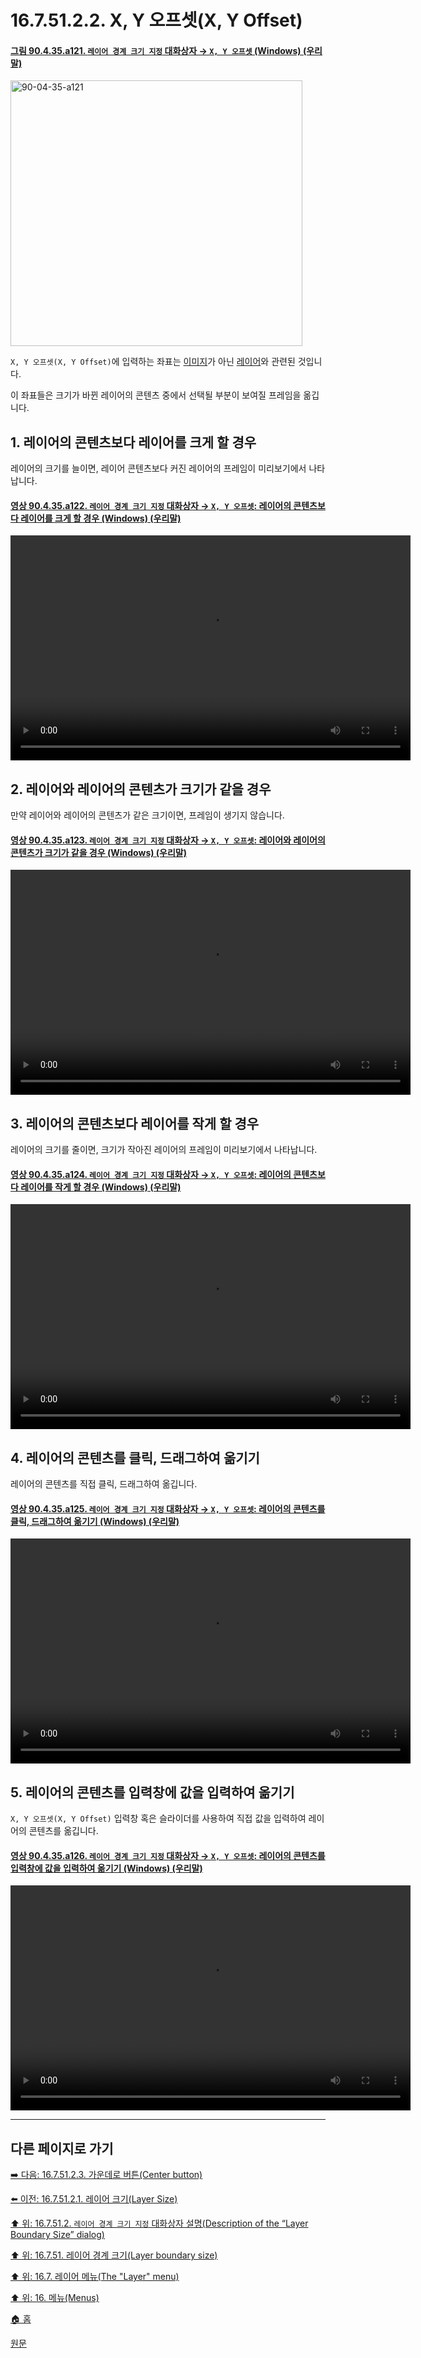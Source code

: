 # 16.7.51.2.2. X, Y 오프셋(X, Y Offset)

<a id="90-04-35-a121"></a>

#### [그림 90.4.35.a121. `레이어 경계 크기 지정` 대화상자 → `X, Y 오프셋` (Windows) (우리말)](./90-04-0035-set_layer_boundary_size.md#90-04-35-a121)
<img width="467" height="425" alt="90-04-35-a121" src="https://github.com/user-attachments/assets/9f76a592-33af-4b89-8c7d-7529da3ca9c6" />

`X, Y 오프셋(X, Y Offset)`에 입력하는 좌표는 [이미지](./19-glossaryx-image.md)가 아닌 [레이어](./19-glossaryx-layer.md)와 관련된 것입니다.

이 좌표들은 크기가 바뀐 레이어의 콘텐츠 중에서 선택될 부분이 보여질 프레임을 옮깁니다.

<a id="16-07-51-02-02-s1"></a>

## 1. 레이어의 콘텐츠보다 레이어를 크게 할 경우
레이어의 크기를 늘이면, 레이어 콘텐츠보다 커진 레이어의 프레임이 미리보기에서 나타납니다.

<a id="90-04-35-a122"></a>

#### [영상 90.4.35.a122. `레이어 경계 크기 지정` 대화상자 → `X, Y 오프셋`: 레이어의 콘텐츠보다 레이어를 크게 할 경우 (Windows) (우리말)](./90-04-0035-set_layer_boundary_size.md#90-04-35-a122)
<video controls="controls" width="640" height="360" src="https://github.com/user-attachments/assets/780cf4c4-0d8e-4be4-8d7d-c29e1f1e5cd4"></video>

<a id="16-07-51-02-02-s2"></a>

## 2. 레이어와 레이어의 콘텐츠가 크기가 같을 경우
만약 레이어와 레이어의 콘텐츠가 같은 크기이면, 프레임이 생기지 않습니다.

<a id="90-04-35-a123"></a>

#### [영상 90.4.35.a123. `레이어 경계 크기 지정` 대화상자 → `X, Y 오프셋`: 레이어와 레이어의 콘텐츠가 크기가 같을 경우 (Windows) (우리말)](./90-04-0035-set_layer_boundary_size.md#90-04-35-a123)
<video controls="controls" width="640" height="360" src="https://github.com/user-attachments/assets/22d82eee-5b6a-4b2d-9ab1-55489f89a018"></video>

<a id="16-07-51-02-02-s3"></a>

## 3. 레이어의 콘텐츠보다 레이어를 작게 할 경우
레이어의 크기를 줄이면, 크기가 작아진 레이어의 프레임이 미리보기에서 나타납니다.

<a id="90-04-35-a124"></a>

#### [영상 90.4.35.a124. `레이어 경계 크기 지정` 대화상자 → `X, Y 오프셋`: 레이어의 콘텐츠보다 레이어를 작게 할 경우 (Windows) (우리말)](./90-04-0035-set_layer_boundary_size.md#90-04-35-a124)
<video controls="controls" width="640" height="360" src="https://github.com/user-attachments/assets/e5a3fcad-b7ea-4ebf-815e-68bd4f25f32b"></video>

<a id="16-07-51-02-02-s4"></a>

## 4. 레이어의 콘텐츠를 클릭, 드래그하여 옮기기
레이어의 콘텐츠를 직접 클릭, 드래그하여 옮깁니다.

<a id="90-04-35-a125"></a>

#### [영상 90.4.35.a125. `레이어 경계 크기 지정` 대화상자 → `X, Y 오프셋`: 레이어의 콘텐츠를 클릭, 드래그하여 옮기기 (Windows) (우리말)](./90-04-0035-set_layer_boundary_size.md#90-04-35-a125)
<video controls="controls" width="640" height="360" src="https://github.com/user-attachments/assets/4949a3bb-ecf3-4867-91b7-369cb6fcb013"></video>

<a id="16-07-51-02-02-s5"></a>

## 5. 레이어의 콘텐츠를 입력창에 값을 입력하여 옮기기
`X, Y 오프셋(X, Y Offset)` 입력창 혹은 슬라이더를 사용하여 직접 값을 입력하여 레이어의 콘텐츠를 옮깁니다.

<a id="90-04-35-a126"></a>

#### [영상 90.4.35.a126. `레이어 경계 크기 지정` 대화상자 → `X, Y 오프셋`: 레이어의 콘텐츠를 입력창에 값을 입력하여 옮기기 (Windows) (우리말)](./90-04-0035-set_layer_boundary_size.md#90-04-35-a126)
<video controls="controls" width="640" height="360" src="https://github.com/user-attachments/assets/6c08a215-6e1e-4e48-8180-d4eb1b186770"></video>

***

## 다른 페이지로 가기

[➡️ 다음: 16.7.51.2.3. 가운데로 버튼(Center button)](./16-07-51-02-03-center_button.md)

[⬅️ 이전: 16.7.51.2.1. 레이어 크기(Layer Size)](./16-07-51-02-01-layer_size.md)

[⬆️ 위: 16.7.51.2. `레이어 경계 크기 지정` 대화상자 설명(Description of the “Layer Boundary Size” dialog)](./16-07-51-02-00-description_of_the_layer_boundary_size_dialog.md)

[⬆️ 위: 16.7.51. 레이어 경계 크기(Layer boundary size)](./16-07-51-00-layer_boundary_size.md)

[⬆️ 위: 16.7. 레이어 메뉴(The "Layer" menu)](./16-07-00-the-layer-menu.md)

[⬆️ 위: 16. 메뉴(Menus)](./16-00-menus.md)

[🏠 홈](./00-home.md)

[원문](https://docs.gimp.org/2.10/ko/gimp-layer-resize.html#idm30250)